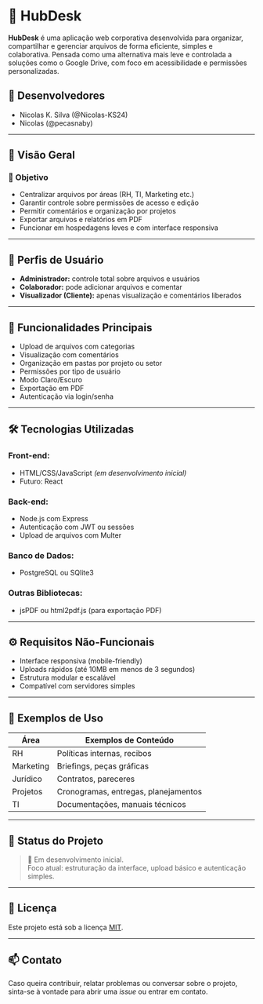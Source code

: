 # 📁 HubDesk

**HubDesk** é uma aplicação web corporativa desenvolvida para organizar, compartilhar e gerenciar arquivos de forma eficiente, simples e colaborativa. Pensada como uma alternativa mais leve e controlada a soluções como o Google Drive, com foco em acessibilidade e permissões personalizadas.

## 👥 Desenvolvedores

- Nicolas K. Silva (@Nicolas-KS24)  
- Nicolas (@pecasnaby)

---

## 📌 Visão Geral

### 🎯 Objetivo

- Centralizar arquivos por áreas (RH, TI, Marketing etc.)
- Garantir controle sobre permissões de acesso e edição
- Permitir comentários e organização por projetos
- Exportar arquivos e relatórios em PDF
- Funcionar em hospedagens leves e com interface responsiva

---

## 🔐 Perfis de Usuário

- **Administrador:** controle total sobre arquivos e usuários
- **Colaborador:** pode adicionar arquivos e comentar
- **Visualizador (Cliente):** apenas visualização e comentários liberados

---

## 🧩 Funcionalidades Principais

- Upload de arquivos com categorias
- Visualização com comentários
- Organização em pastas por projeto ou setor
- Permissões por tipo de usuário
- Modo Claro/Escuro
- Exportação em PDF
- Autenticação via login/senha

---

## 🛠 Tecnologias Utilizadas

### Front-end:
- HTML/CSS/JavaScript *(em desenvolvimento inicial)*
- Futuro: React

### Back-end:
- Node.js com Express
- Autenticação com JWT ou sessões
- Upload de arquivos com Multer

### Banco de Dados:
- PostgreSQL ou SQlite3

### Outras Bibliotecas:
- jsPDF ou html2pdf.js (para exportação PDF)

---

## ⚙️ Requisitos Não-Funcionais

- Interface responsiva (mobile-friendly)
- Uploads rápidos (até 10MB em menos de 3 segundos)
- Estrutura modular e escalável
- Compatível com servidores simples

---

## 📂 Exemplos de Uso

| Área       | Exemplos de Conteúdo                 |
|------------|--------------------------------------|
| RH         | Políticas internas, recibos          |
| Marketing  | Briefings, peças gráficas            |
| Jurídico   | Contratos, pareceres                 |
| Projetos   | Cronogramas, entregas, planejamentos |
| TI         | Documentações, manuais técnicos      |

---

## 🚧 Status do Projeto

> 🧪 Em desenvolvimento inicial.  
> Foco atual: estruturação da interface, upload básico e autenticação simples.

---

## 📄 Licença

Este projeto está sob a licença [MIT](LICENSE).

---

## 📫 Contato

Caso queira contribuir, relatar problemas ou conversar sobre o projeto, sinta-se à vontade para abrir uma *issue* ou entrar em contato.

